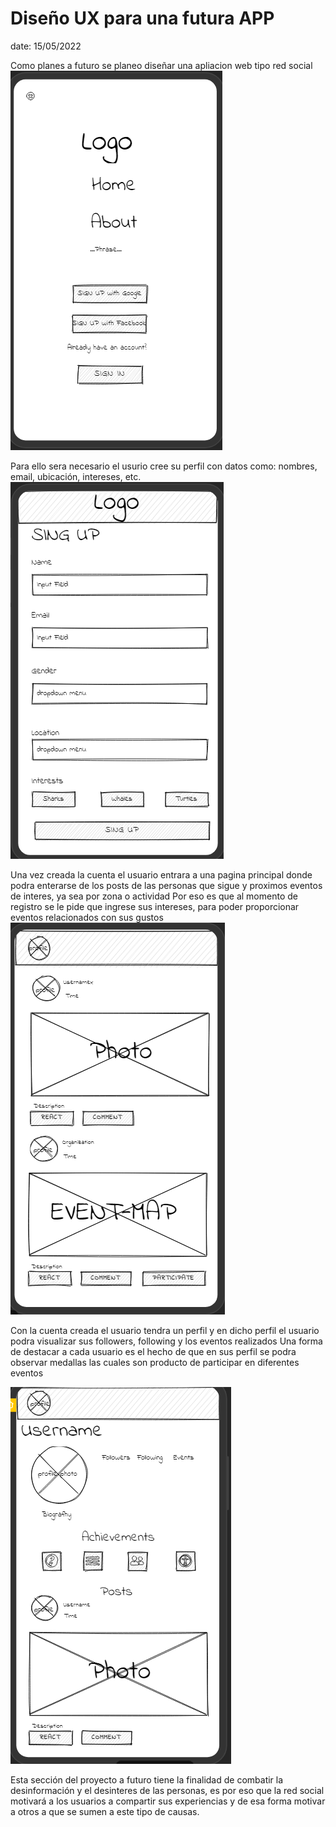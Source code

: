 # Diseño UX para una futura APP

date: 15/05/2022 

Como planes a futuro se planeo diseñar una apliacion web tipo red social 
![](images/Home.png)

Para ello sera necesario el usurio cree su perfil con datos como:  nombres, email, ubicación, intereses, etc.
![](images/login.png)

Una vez creada la cuenta el usuario entrara a una pagina principal donde podra enterarse de los posts de las personas que sigue y proximos eventos de interes, ya sea por zona o actividad
Por eso es que al momento de registro se le pide que ingrese sus intereses, para poder proporcionar eventos relacionados con sus gustos
![](images/principalpage.png)

Con la cuenta creada el usuario tendra un perfil y en dicho perfil el usuario podra visualizar sus followers, following y los eventos realizados
Una forma de destacar a cada usuario es el hecho de que en sus perfil se podra observar medallas las cuales son producto de participar en diferentes eventos 

![](images/perfil-page.png)

Esta sección del proyecto a futuro tiene la finalidad de combatir la desinformación y el desinteres de las personas, es por eso que la red social motivará a los usuarios a compartir sus experiencias y de esa forma motivar a otros a que se sumen a este tipo de causas.

